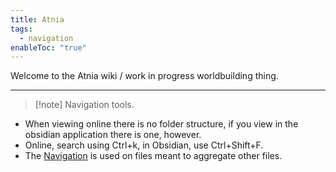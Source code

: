 ```yaml
---
title: Atnia
tags:
  - navigation
enableToc: "true"
---
```

Welcome to the Atnia wiki / work in progress worldbuilding thing.

---
> [!note] Navigation tools.

- When viewing online there is no folder structure, if you view in the obsidian application there is one, however. 
- Online, search using Ctrl+k, in Obsidian, use Ctrl+Shift+F.
- The [Navigation](./tags/navigation) is used on files meant to aggregate other files.